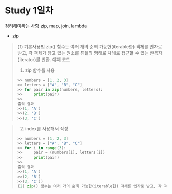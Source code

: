 # Study 1일차

정리해야하는 사항 
zip, map, join, lambda
- zip
>(1) 기본사용법 
>zip() 함수는 여러 개의 순회 가능한(iterable한) 객체를 인자로 받고, 각 객체가 담고 있는 원소를 튜플의 형태로 차례로 접근할 수 있는 반복자(iterator)를 반환.
>예제 코드
>1. zip 함수를 사용
>```py
>>> numbers = [1, 2, 3]
>>> letters = ["A", "B", "C"]
>>> for pair in zip(numbers, letters):
>>>     print(pair)
>>>
>출력 결과
>>>(1, 'A')
>>>(2, 'B')
>>>(3, 'C')

>2. index를 사용해서 작성
>```py
>>> numbers = [1, 2, 3]
>>> letters = ["A", "B", "C"]
>>> for i in range(3):
>>>     pair = (numbers[i], letters[i])
>>>     print(pair)
>>>
>출력 결과
>>>(1, 'A')
>>>(2, 'B')
>>>(3, 'C'))
>(2) zip() 함수는 여러 개의 순회 가능한(iterable한) 객체를 인자로 받고, 각 객체가 담고 있는 원소를 튜플의 형태로 차례로 접근할 수 있는 반복자(iterator)를 반환.
